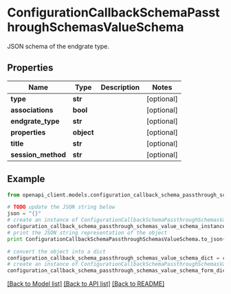 # ConfigurationCallbackSchemaPassthroughSchemasValueSchema

JSON schema of the endgrate type.

## Properties

Name | Type | Description | Notes
------------ | ------------- | ------------- | -------------
**type** | **str** |  | [optional] 
**associations** | **bool** |  | [optional] 
**endgrate_type** | **str** |  | [optional] 
**properties** | **object** |  | [optional] 
**title** | **str** |  | [optional] 
**session_method** | **str** |  | [optional] 

## Example

```python
from openapi_client.models.configuration_callback_schema_passthrough_schemas_value_schema import ConfigurationCallbackSchemaPassthroughSchemasValueSchema

# TODO update the JSON string below
json = "{}"
# create an instance of ConfigurationCallbackSchemaPassthroughSchemasValueSchema from a JSON string
configuration_callback_schema_passthrough_schemas_value_schema_instance = ConfigurationCallbackSchemaPassthroughSchemasValueSchema.from_json(json)
# print the JSON string representation of the object
print ConfigurationCallbackSchemaPassthroughSchemasValueSchema.to_json()

# convert the object into a dict
configuration_callback_schema_passthrough_schemas_value_schema_dict = configuration_callback_schema_passthrough_schemas_value_schema_instance.to_dict()
# create an instance of ConfigurationCallbackSchemaPassthroughSchemasValueSchema from a dict
configuration_callback_schema_passthrough_schemas_value_schema_form_dict = configuration_callback_schema_passthrough_schemas_value_schema.from_dict(configuration_callback_schema_passthrough_schemas_value_schema_dict)
```
[[Back to Model list]](../README.md#documentation-for-models) [[Back to API list]](../README.md#documentation-for-api-endpoints) [[Back to README]](../README.md)


